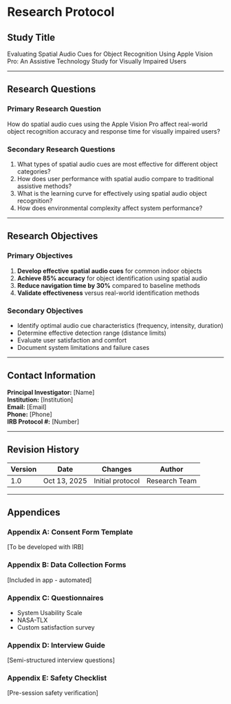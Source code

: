 # Research Protocol

## Study Title
Evaluating Spatial Audio Cues for Object Recognition Using Apple Vision Pro: An Assistive Technology Study for Visually Impaired Users

---

## Research Questions

### Primary Research Question
How do spatial audio cues using the Apple Vision Pro affect real-world object recognition accuracy and response time for visually impaired users?

### Secondary Research Questions
1. What types of spatial audio cues are most effective for different object categories?
2. How does user performance with spatial audio compare to traditional assistive methods?
3. What is the learning curve for effectively using spatial audio object recognition?
4. How does environmental complexity affect system performance?

---

## Research Objectives

### Primary Objectives
1. **Develop effective spatial audio cues** for common indoor objects
2. **Achieve 85% accuracy** for object identification using spatial audio
3. **Reduce navigation time by 30%** compared to baseline methods
4. **Validate effectiveness** versus real-world identification methods

### Secondary Objectives
- Identify optimal audio cue characteristics (frequency, intensity, duration)
- Determine effective detection range (distance limits)
- Evaluate user satisfaction and comfort
- Document system limitations and failure cases

---

## Contact Information

**Principal Investigator:** [Name]  
**Institution:** [Institution]  
**Email:** [Email]  
**Phone:** [Phone]  
**IRB Protocol #:** [Number]

---

## Revision History

| Version | Date | Changes | Author |
|---------|------|---------|--------|
| 1.0 | Oct 13, 2025 | Initial protocol | Research Team |

---

## Appendices

### Appendix A: Consent Form Template
[To be developed with IRB]

### Appendix B: Data Collection Forms
[Included in app - automated]

### Appendix C: Questionnaires
- System Usability Scale
- NASA-TLX
- Custom satisfaction survey

### Appendix D: Interview Guide
[Semi-structured interview questions]

### Appendix E: Safety Checklist
[Pre-session safety verification]